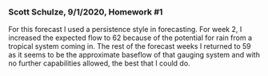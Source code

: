 ### Scott Schulze, 9/1/2020, Homework #1

For this forecast I used a persistence style in forecasting. For week 2, I increased the expected flow to 62 because of the potential for rain from a tropical system coming in. The rest of the forecast weeks I returned to 59 as it seems to be the approximate baseflow of that gauging system and with no further capabilities allowed, the best that I could do.
